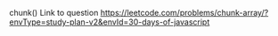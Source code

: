 chunk()
Link to question https://leetcode.com/problems/chunk-array/?envType=study-plan-v2&envId=30-days-of-javascript